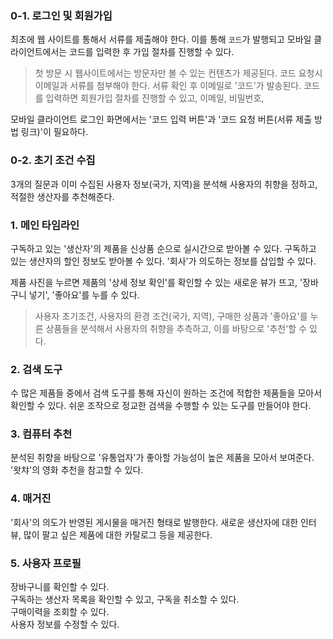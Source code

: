 ### 0-1. 로그인 및 회원가입
최초에 웹 사이트를 통해서 서류를 제출해야 한다. 이를 통해 `코드`가 발행되고 모바일 클라이언트에서는 코드를 입력한 후 가입 절차를 진행할 수 있다.
> 첫 방문 시 웹사이트에서는 방문자만 볼 수 있는 컨텐츠가 제공된다. 코드 요청시 이메일과 서류를 첨부해야 한다. 서류 확인 후 이메일로 '코드'가 발송된다. 코드를 입력하면 회원가입 절차를 진행할 수 있고, 이메일, 비밀번호, 

모바일 클라이언트 로그인 화면에서는 '코드 입력 버튼'과 '코드 요청 버튼(서류 제출 방법 링크)'이 필요하다.

### 0-2. 초기 조건 수집
3개의 질문과 이미 수집된 사용자 정보(국가, 지역)을 분석해 사용자의 취향을 정하고, 적절한 생산자를 추천해준다.

### 1. 메인 타임라인
구독하고 있는 '생산자'의 제품을 신상품 순으로 실시간으로 받아볼 수 있다. 구독하고 있는 생산자의 할인 정보도 받아볼 수 있다. '회사'가 의도하는 정보를 삽입할 수 있다.

제품 사진을 누르면 제품의 '상세 정보 확인'를 확인할 수 있는 새로운 뷰가 뜨고, '장바구니 넣기', '좋아요'를 누를 수 있다.
> 사용자 초기조건, 사용자의 환경 조건(국가, 지역), 구매한 상품과 '좋아요'를 누른 상품들을 분석해서 사용자의 취향을 추측하고, 이를 바탕으로 '추천'할 수 있다.

### 2. 검색 도구
수 많은 제품들 중에서 검색 도구를 통해 자신이 원하는 조건에 적합한 제품들을 모아서 확인할 수 있다. 쉬운 조작으로 정교한 검색을 수행할 수 있는 도구를 만들어야 한다.

### 3. 컴퓨터 추천
분석된 취향을 바탕으로 '유통업자'가 좋아할 가능성이 높은 제품을 모아서 보여준다. '왓챠'의 영화 추천을 참고할 수 있다.

### 4. 매거진
'회사'의 의도가 반영된 게시물을 매거진 형태로 발행한다. 새로운 생산자에 대한 인터뷰, 많이 팔고 싶은 제품에 대한 카탈로그 등을 제공한다.

### 5. 사용자 프로필
장바구니를 확인할 수 있다.  
구독하는 생산자 목록을 확인할 수 있고, 구독을 취소할 수 있다.  
구매이력을 조회할 수 있다.  
사용자 정보를 수정할 수 있다.  
